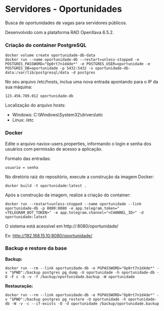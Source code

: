 Servidores - Oportunidades
==========================

Busca de oportunidades de vagas para servidores públicos.

Desenvolvido com a plataforma RAD OpenXava 6.5.2.

### Criação do container PostgreSQL

```
docker volume create oportunidade-db-data
docker run --name oportunidade-db --restart=unless-stopped -e POSTGRES_PASSWORD="Op0rt7n1d4de*" -e POSTGRES_USER=oportunidade -e POSTGRES_DB=oportunidade -p 5432:5432 -v oportunidade-db-data:/var/lib/postgresql/data -d postgres
```

No seu arquivo /etc/hosts, inclua uma nova entrada apontando para o IP da sua máquina:

```
123.456.789.012 oportunidade-db
```

Localização do arquivo hosts:
- Windows: C:\Windows\System32\drivers\etc
- Linux: /etc

### Docker

Edite o arquivo naviox-users.properties, informando o login e senha dos usuários com permissão de acesso a aplicação.

Formato das entradas:

```
usuario = senha
```

No diretório raiz do repositório, execute a construção da imagem Docker:

```
docker build -t oportunidade:latest .
```

Após a construção da imagem, realize a criação do container:

```
docker run --restart=unless-stopped --name oportunidade --link oportunidade-db -p 8080:8080 -e app.telegram.token="<TELEGRAM_BOT_TOKEN>" -e app.telegram.channel="<CHANNEL_ID>" -d oportunidade:latest
```

O sistema está acessível em http://<ip>:8080/oportunidade/

Ex: http://192.168.15.10:8080/oportunidade/


### Backup e restore da base

**Backup:**

```
docker run --rm --link oportunidade-db -e PGPASSWORD="Op0rt7n1d4de*" -v "$PWD":/backup postgres pg_dump -U oportunidade -h oportunidade-db -O -F c -b -v -f /backup/oportunidade.backup -W oportunidade
```

**Restauração:**

```
docker run --rm --link oportunidade-db -e PGPASSWORD="Op0rt7n1d4de*" -v "$PWD":/backup postgres pg_restore -U oportunidade -h oportunidade-db -W -v -c --if-exists -O -d oportunidade /backup/oportunidade.backup
```